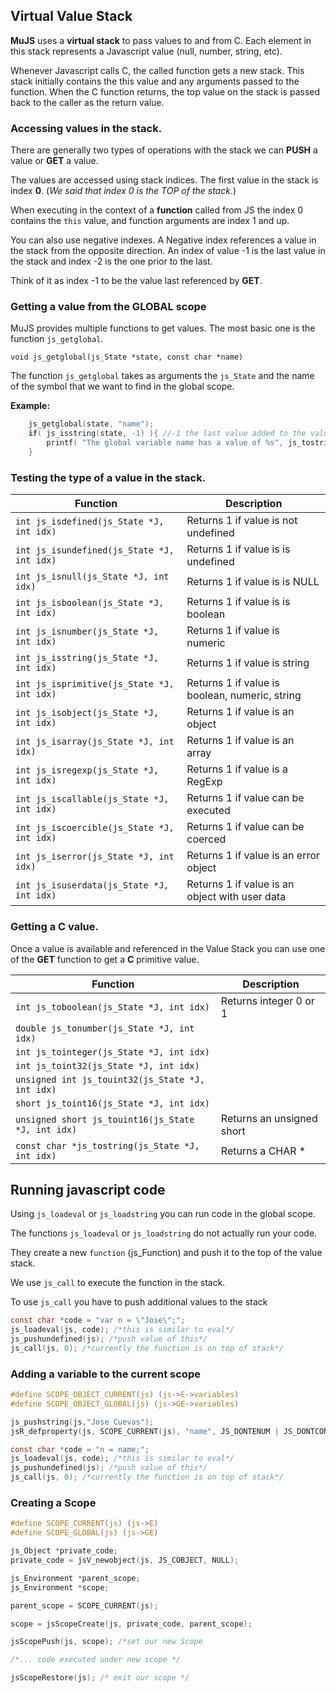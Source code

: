 ## Virtual Value Stack ##

**MuJS** uses a **virtual stack** to pass values to and from C. Each element in this stack represents a Javascript value (null, number, string, etc).




Whenever Javascript calls C, the called function gets a new stack. This stack initially contains the this value and any arguments passed to the function. When the C function returns, the top value on the stack is passed back to the caller as the return value.

### Accessing values in the stack. ###

There are generally two types of operations with the stack we can **PUSH** a value or **GET** a value.

The values are accessed using stack indices. The first value in the stack is index **0**.
(*We said that index 0 is the TOP of the stack.*)

When executing in the context of a **function** called from JS the index 0 contains the `this` value, and function arguments are index 1 and up.

You can also use negative indexes. A Negative index references a value in the stack from the opposite direction. An index of value -1 is the last value in the stack and index -2 is the one prior to the last.

Think of it as index -1 to be the value last referenced by **GET**.

### Getting a value from the GLOBAL scope ###

MuJS provides multiple functions to get values. The most basic one is the function `js_getglobal`.

`void js_getglobal(js_State *state, const char *name)`

The function `js_getglobal` takes as arguments the `js_State` and the name of the symbol that we want to find in the global scope.

**Example:**
```C
	js_getglobal(state, "name");
	if( js_isstring(state, -1) ){ //-1 the last value added to the value stack
		printf( "The global variable name has a value of %s", js_tostring(state, -1) );
	}
```

### Testing the type of a value in the stack. ###


| Function | Description |
| -- | -- |
| `int js_isdefined(js_State *J, int idx)` | Returns 1 if value is not undefined |
| `int js_isundefined(js_State *J, int idx)` | Returns 1 if value is is undefined |
| `int js_isnull(js_State *J, int idx)` | Returns 1 if value is is NULL |
| `int js_isboolean(js_State *J, int idx)` | Returns 1 if value is is boolean |
| `int js_isnumber(js_State *J, int idx)` | Returns 1 if value is numeric |
| `int js_isstring(js_State *J, int idx)` | Returns 1 if value is string |
| `int js_isprimitive(js_State *J, int idx)` | Returns 1 if value is boolean, numeric, string |
| `int js_isobject(js_State *J, int idx)` | Returns 1 if value is an object |
| `int js_isarray(js_State *J, int idx)` | Returns 1 if value is an array |
| `int js_isregexp(js_State *J, int idx)` | Returns 1 if value is a RegExp |
| `int js_iscallable(js_State *J, int idx)` | Returns 1 if value can be executed |
| `int js_iscoercible(js_State *J, int idx)` | Returns 1 if value can be coerced |
| `int js_iserror(js_State *J, int idx)` | Returns 1 if value is an error object |
| `int js_isuserdata(js_State *J, int idx)` | Returns 1 if value is an object with user data |

### Getting a C value. ###

Once a value is available and referenced in the Value Stack you can use one of the **GET** function to get a **C** primitive value.

| Function | Description |
| -- | -- |
| `int js_toboolean(js_State *J, int idx)` | Returns integer 0 or 1 |
| `double js_tonumber(js_State *J, int idx)` |  |
| `int js_tointeger(js_State *J, int idx)` |  |
| `int js_toint32(js_State *J, int idx)` |  |
| `unsigned int js_touint32(js_State *J, int idx)` |  |
| `short js_toint16(js_State *J, int idx)` |  |
| `unsigned short js_touint16(js_State *J, int idx)` | Returns an unsigned short |
| `const char *js_tostring(js_State *J, int idx)` |  Returns a CHAR * |

## Running javascript code ##

Using `js_loadeval` or `js_loadstring` you can run code in the global scope.

The functions `js_loadeval` or `js_loadstring` do not actually run your code.

They create a new `function` (js_Function) and push it to the top of the value stack.

We use `js_call` to execute the function in the stack.

To use `js_call` you have to push additional values to the stack
```c
const char *code = "var n = \"Jose\";";
js_loadeval(js, code); /*this is similar to eval*/
js_pushundefined(js); /*push value of this*/
js_call(js, 0); /*currently the function is on top of stack*/
```

### Adding a variable to the current scope ###

```c
#define SCOPE_OBJECT_CURRENT(js) (js->E->variables)
#define SCOPE_OBJECT_GLOBAL(js) (js->GE->variables)

js_pushstring(js,"Jose Cuevas");
jsR_defproperty(js, SCOPE_CURRENT(js), "name", JS_DONTENUM | JS_DONTCONF, stackidx(js, -1), NULL, NULL);

const char *code = "n = name;";
js_loadeval(js, code); /*this is similar to eval*/
js_pushundefined(js); /*push value of this*/
js_call(js, 0); /*currently the function is on top of stack*/

```

### Creating a Scope ###

```c
#define SCOPE_CURRENT(js) (js->E)
#define SCOPE_GLOBAL(js) (js->GE)

js_Object *private_code;
private_code = jsV_newobject(js, JS_COBJECT, NULL);

js_Environment *parent_scope;
js_Environment *scope;

parent_scope = SCOPE_CURRENT(js);

scope = jsScopeCreate(js, private_code, parent_scope);

jsScopePush(js, scope); /*set our new Scope

/*... code executed under new scope */

jsScopeRestore(js); /* exit our scope */

```
